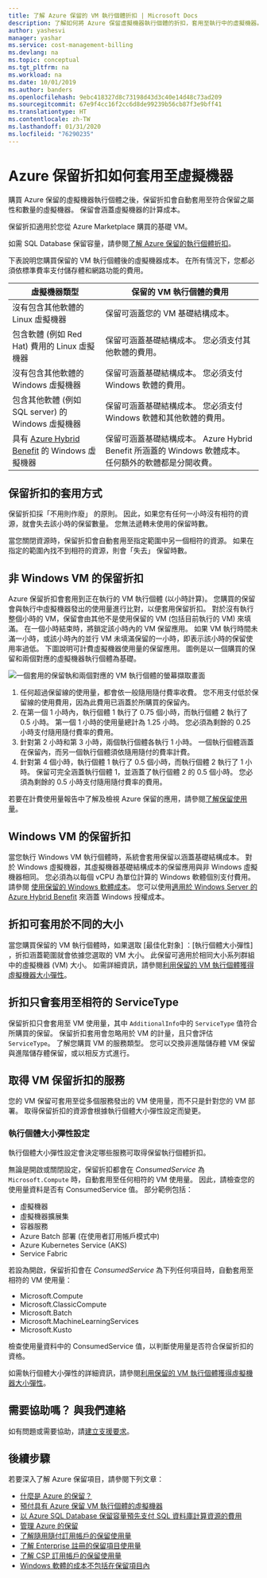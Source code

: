 ```yaml
---
title: 了解 Azure 保留的 VM 執行個體折扣 | Microsoft Docs
description: 了解如何將 Azure 保留虛擬機器執行個體的折扣，套用至執行中的虛擬機器。
author: yashesvi
manager: yashar
ms.service: cost-management-billing
ms.devlang: na
ms.topic: conceptual
ms.tgt_pltfrm: na
ms.workload: na
ms.date: 10/01/2019
ms.author: banders
ms.openlocfilehash: 9ebc418327d8c73198d43d3c40e14d48c73ad209
ms.sourcegitcommit: 67e9f4cc16f2cc6d8de99239b56cb87f3e9bff41
ms.translationtype: HT
ms.contentlocale: zh-TW
ms.lasthandoff: 01/31/2020
ms.locfileid: "76290235"
---
```

# <a name="how-the-azure-reservation-discount-is-applied-to-virtual-machines"></a>Azure 保留折扣如何套用至虛擬機器

購買 Azure 保留的虛擬機器執行個體之後，保留折扣會自動套用至符合保留之屬性和數量的虛擬機器。 保留會涵蓋虛擬機器的計算成本。

保留折扣適用於您從 Azure Marketplace 購買的基礎 VM。

如需 SQL Database 保留容量，請參閱[了解 Azure 保留的執行個體折扣](../reservations/understand-reservation-charges.md)。

下表說明您購買保留的 VM 執行個體後的虛擬機器成本。 在所有情況下，您都必須依標準費率支付儲存體和網路功能的費用。

| 虛擬機器類型  | 保留的 VM 執行個體的費用 |
|-----------------------|--------------------------------------------|
|沒有包含其他軟體的 Linux 虛擬機器 | 保留可涵蓋您的 VM 基礎結構成本。|
|包含軟體 (例如 Red Hat) 費用的 Linux 虛擬機器 | 保留可涵蓋基礎結構成本。 您必須支付其他軟體的費用。|
|沒有包含其他軟體的 Windows 虛擬機器 |保留可涵蓋基礎結構成本。 您必須支付 Windows 軟體的費用。|
|包含其他軟體 (例如 SQL server) 的 Windows 虛擬機器 | 保留可涵蓋基礎結構成本。 您必須支付 Windows 軟體和其他軟體的費用。|
|具有 [Azure Hybrid Benefit](../../virtual-machines/windows/hybrid-use-benefit-licensing.md) 的 Windows 虛擬機器 | 保留可涵蓋基礎結構成本。 Azure Hybrid Benefit 所涵蓋的 Windows 軟體成本。 任何額外的軟體都是分開收費。|

## <a name="how-reservation-discount-is-applied"></a>保留折扣的套用方式

保留折扣採「不用則作廢」  的原則。 因此，如果您有任何一小時沒有相符的資源，就會失去該小時的保留數量。 您無法遞轉未使用的保留時數。

當您關閉資源時，保留折扣會自動套用至指定範圍中另一個相符的資源。 如果在指定的範圍內找不到相符的資源，則會「失去」  保留時數。

## <a name="reservation-discount-for-non-windows-vms"></a>非 Windows VM 的保留折扣

 Azure 保留折扣會套用到正在執行的 VM 執行個體 (以小時計算)。 您購買的保留會與執行中虛擬機器發出的使用量進行比對，以便套用保留折扣。 對於沒有執行整個小時的 VM，保留會由其他不是使用保留的 VM (包括目前執行的 VM) 來填滿。 在一個小時結束時，將鎖定該小時內的 VM 保留應用。 如果 VM 執行時間未滿一小時，或該小時內的並行 VM 未填滿保留的一小時，即表示該小時的保留使用率過低。 下圖說明可計費虛擬機器使用量的保留應用。 圖例是以一個購買的保留和兩個對應的虛擬機器執行個體為基礎。

![一個套用的保留執和兩個對應的 VM 執行個體的螢幕擷取畫面](./media/understand-vm-reservation-charges/billing-reserved-vm-instance-application.png)

1. 任何超過保留線的使用量，都會依一般隨用隨付費率收費。 您不用支付低於保留線的使用費用，因為此費用已涵蓋於所購買的保留內。
2. 在第一個 1 小時內，執行個體 1 執行了 0.75 個小時，而執行個體 2 執行了 0.5 小時。 第一個 1 小時的使用量總計為 1.25 小時。 您必須為剩餘的 0.25 小時支付隨用隨付費率的費用。
3. 針對第 2 小時和第 3 小時，兩個執行個體各執行 1 小時。 一個執行個體涵蓋在保留內，而另一個執行個體須依隨用隨付的費率計費。
4. 針對第 4 個小時，執行個體 1 執行了 0.5 個小時，而執行個體 2 執行了 1 小時。 保留可完全涵蓋執行個體 1，並涵蓋了執行個體 2 的 0.5 個小時。 您必須為剩餘的 0.5 小時支付隨用隨付費率的費用。

若要在計費使用量報告中了解及檢視 Azure 保留的應用，請參閱[了解保留使用量](../reservations/understand-reserved-instance-usage-ea.md)。

## <a name="reservation-discount-for-windows-vms"></a>Windows VM 的保留折扣

當您執行 Windows VM 執行個體時，系統會套用保留以涵蓋基礎結構成本。 對於 Windows 虛擬機器，其虛擬機器基礎結構成本的保留應用與非 Windows 虛擬機器相同。 您必須為以每個 vCPU 為單位計算的 Windows 軟體個別支付費用。 請參閱 [使用保留的 Windows 軟體成本](../reservations/reserved-instance-windows-software-costs.md)。 您可以使用[適用於 Windows Server 的 Azure Hybrid Benefit](../../virtual-machines/windows/hybrid-use-benefit-licensing.md) 來涵蓋 Windows 授權成本。

## <a name="discount-can-apply-to-different-sizes"></a>折扣可套用於不同的大小

當您購買保留的 VM 執行個體時，如果選取 [最佳化對象]  ：[執行個體大小彈性]  ，折扣涵蓋範圍就會依據您選取的 VM 大小。 此保留可適用於相同大小系列群組中的虛擬機器 (VM) 大小。 如需詳細資訊，請參閱[利用保留的 VM 執行個體獲得虛擬機器大小彈性](../../virtual-machines/windows/reserved-vm-instance-size-flexibility.md)。

## <a name="discount-applies-to-matching-servicetype-only"></a>折扣只會套用至相符的 ServiceType

保留折扣只會套用至 VM 使用量，其中 `AdditionalInfo`中的 `ServiceType` 值符合所購買的保留。 保留折扣套用會忽略用於 VM 的計量，且只會評估 `ServiceType`。 了解您購買 VM 的服務類型。 您可以交換非進階儲存體 VM 保留與進階儲存體保留，或以相反方式進行。

## <a name="services-that-get-vm-reservation-discounts"></a>取得 VM 保留折扣的服務

您的 VM 保留可套用至從多個服務發出的 VM 使用量，而不只是針對您的 VM 部署。 取得保留折扣的資源會根據執行個體大小彈性設定而變更。

### <a name="instance-size-flexibility-setting"></a>執行個體大小彈性設定

執行個體大小彈性設定會決定哪些服務可取得保留執行個體折扣。

無論是開啟或關閉設定，保留折扣都會在 *ConsumedService* 為 `Microsoft.Compute` 時，自動套用至任何相符的 VM 使用量。 因此，請檢查您的使用量資料是否有 ConsumedService  值。 部分範例包括：

- 虛擬機器
- 虛擬機器擴展集
- 容器服務
- Azure Batch 部署 (在使用者訂用帳戶模式中)
- Azure Kubernetes Service (AKS)
- Service Fabric

若設為開啟，保留折扣會在 *ConsumedService* 為下列任何項目時，自動套用至相符的 VM 使用量：

- Microsoft.Compute
- Microsoft.ClassicCompute
- Microsoft.Batch
- Microsoft.MachineLearningServices
- Microsoft.Kusto

檢查使用量資料中的 ConsumedService  值，以判斷使用量是否符合保留折扣的資格。

如需執行個體大小彈性的詳細資訊，請參閱[利用保留的 VM 執行個體獲得虛擬機器大小彈性](../../virtual-machines/windows/reserved-vm-instance-size-flexibility.md)。


## <a name="need-help-contact-us"></a>需要協助嗎？ 與我們連絡

如有問題或需要協助，請[建立支援要求](https://go.microsoft.com/fwlink/?linkid=2083458)。

## <a name="next-steps"></a>後續步驟

若要深入了解 Azure 保留項目，請參閱下列文章：

- [什麼是 Azure 的保留？](../reservations/save-compute-costs-reservations.md)
- [預付具有 Azure 保留 VM 執行個體的虛擬機器](../../virtual-machines/windows/prepay-reserved-vm-instances.md)
- [以 Azure SQL Database 保留容量預先支付 SQL 資料庫計算資源的費用](../../sql-database/sql-database-reserved-capacity.md)
- [管理 Azure 的保留](../reservations/manage-reserved-vm-instance.md)
- [了解隨用隨付訂用帳戶的保留使用量](../reservations/understand-reserved-instance-usage.md)
- [了解 Enterprise 註冊的保留項目使用量](../reservations/understand-reserved-instance-usage-ea.md)
- [了解 CSP 訂用帳戶的保留使用量](/partner-center/azure-reservations)
- [Windows 軟體的成本不包括在保留項目內](../reservations/reserved-instance-windows-software-costs.md)
